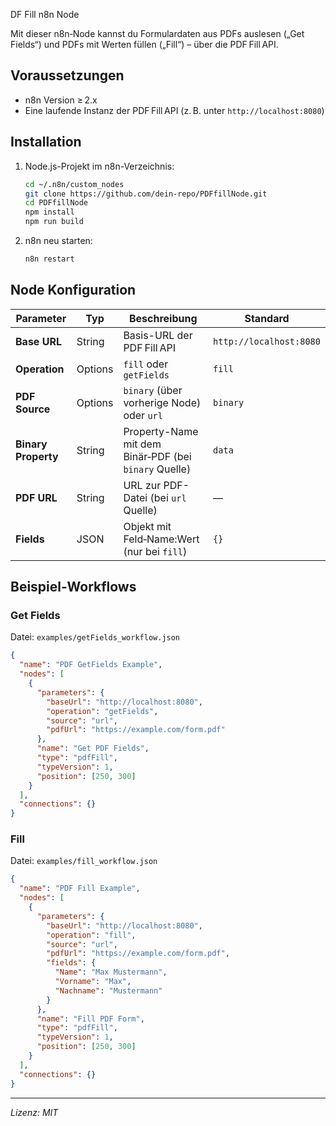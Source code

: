 DF Fill n8n Node

Mit dieser n8n‑Node kannst du Formulardaten aus PDFs auslesen („Get Fields“) und PDFs mit Werten füllen („Fill“) – über die PDF Fill API.

## Voraussetzungen

- n8n Version ≥ 2.x  
- Eine laufende Instanz der PDF Fill API (z. B. unter `http://localhost:8080`)

## Installation

1. Node.js-Projekt im n8n-Verzeichnis:
   ```bash
   cd ~/.n8n/custom_nodes
   git clone https://github.com/dein-repo/PDFfillNode.git
   cd PDFfillNode
   npm install
   npm run build
   ```
2. n8n neu starten:
   ```bash
   n8n restart
   ```

## Node Konfiguration

| Parameter        | Typ      | Beschreibung                                           | Standard                   |
| ---------------- | -------- | ------------------------------------------------------ | -------------------------- |
| **Base URL**     | String   | Basis-URL der PDF Fill API                             | `http://localhost:8080`    |
| **Operation**    | Options  | `fill` oder `getFields`                                | `fill`                     |
| **PDF Source**   | Options  | `binary` (über vorherige Node) oder `url`               | `binary`                   |
| **Binary Property** | String | Property-Name mit dem Binär‑PDF (bei `binary` Quelle)  | `data`                     |
| **PDF URL**      | String   | URL zur PDF-Datei (bei `url` Quelle)                   | —                          |
| **Fields**       | JSON     | Objekt mit Feld‑Name:Wert (nur bei `fill`)              | `{}`                       |

## Beispiel‑Workflows

### Get Fields

Datei: `examples/getFields_workflow.json`
```json
{
  "name": "PDF GetFields Example",
  "nodes": [
    {
      "parameters": {
        "baseUrl": "http://localhost:8080",
        "operation": "getFields",
        "source": "url",
        "pdfUrl": "https://example.com/form.pdf"
      },
      "name": "Get PDF Fields",
      "type": "pdfFill",
      "typeVersion": 1,
      "position": [250, 300]
    }
  ],
  "connections": {}
}
```

### Fill

Datei: `examples/fill_workflow.json`
```json
{
  "name": "PDF Fill Example",
  "nodes": [
    {
      "parameters": {
        "baseUrl": "http://localhost:8080",
        "operation": "fill",
        "source": "url",
        "pdfUrl": "https://example.com/form.pdf",
        "fields": {
          "Name": "Max Mustermann",
          "Vorname": "Max",
          "Nachname": "Mustermann"
        }
      },
      "name": "Fill PDF Form",
      "type": "pdfFill",
      "typeVersion": 1,
      "position": [250, 300]
    }
  ],
  "connections": {}
}
```

---

*Lizenz: MIT*
